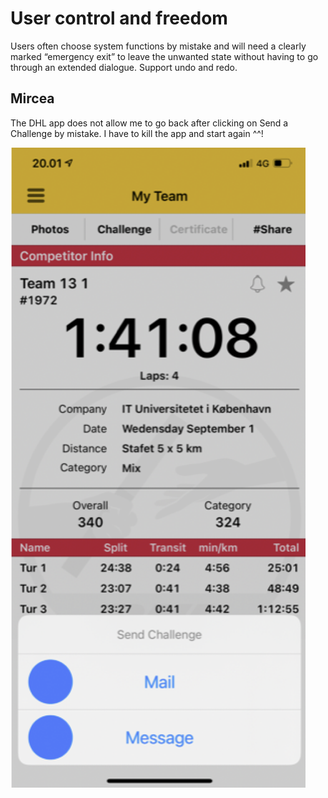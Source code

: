 # User control and freedom

Users often choose system functions by mistake and will need a clearly marked “emergency exit” to leave the unwanted state without having to go through an extended dialogue. Support undo and redo.

## Mircea

The DHL app does not allow me to go back after clicking on Send a Challenge by mistake. I have to kill the app and start again ^^!

![300](images/lack-of-control-in-dhl-app.png)